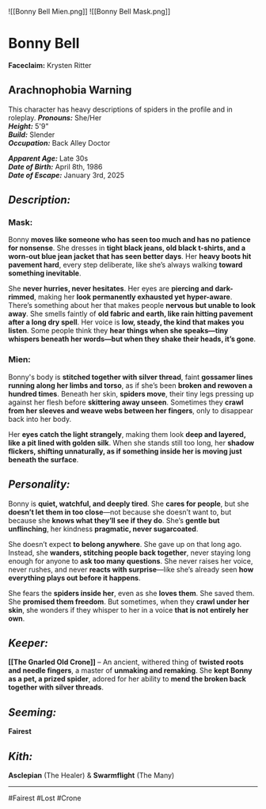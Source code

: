 ![[Bonny Bell Mien.png]] ![[Bonny Bell Mask.png]]
# **Bonny Bell**  
**Faceclaim:** Krysten Ritter  
## Arachnophobia Warning 
This character has heavy descriptions of spiders in the profile and in roleplay.
***Pronouns:*** She/Her  
***Height:*** 5'9"  
***Build:*** Slender  
***Occupation:*** Back Alley Doctor  

***Apparent Age:*** Late 30s  
***Date of Birth:*** April 8th, 1986  
***Date of Escape:*** January 3rd, 2025

## ***Description:***  
### **Mask:**  
Bonny **moves like someone who has seen too much and has no patience for nonsense**. She dresses in **tight black jeans, old black t-shirts, and a worn-out blue jean jacket that has seen better days**. Her **heavy boots hit pavement hard**, every step deliberate, like she’s always walking **toward something inevitable**.  

She **never hurries, never hesitates**. Her eyes are **piercing and dark-rimmed**, making her **look permanently exhausted yet hyper-aware**. There’s something about her that makes people **nervous but unable to look away**. She smells faintly of **old fabric and earth, like rain hitting pavement after a long dry spell**. Her voice is **low, steady, the kind that makes you listen**. Some people think they **hear things when she speaks—tiny whispers beneath her words—but when they shake their heads, it’s gone**.  

### **Mien:**  
Bonny's body is **stitched together with silver thread**, faint **gossamer lines running along her limbs and torso**, as if she’s been **broken and rewoven a hundred times**. Beneath her skin, **spiders move**, their tiny legs pressing up against her flesh before **skittering away unseen**. Sometimes they **crawl from her sleeves and weave webs between her fingers**, only to disappear back into her body.  

Her **eyes catch the light strangely**, making them look **deep and layered, like a pit lined with golden silk**. When she stands still too long, her **shadow flickers, shifting unnaturally, as if something inside her is moving just beneath the surface**.

## ***Personality:***  
Bonny is **quiet, watchful, and deeply tired**. She **cares for people**, but she **doesn’t let them in too close**—not because she doesn’t want to, but because she **knows what they’ll see if they do**. She’s **gentle but unflinching**, her kindness **pragmatic, never sugarcoated**.  

She doesn’t expect **to belong anywhere**. She gave up on that long ago. Instead, she **wanders, stitching people back together**, never staying long enough for anyone to **ask too many questions**. She never raises her voice, never rushes, and never **reacts with surprise**—like she’s already seen **how everything plays out before it happens**.  

She fears the **spiders inside her**, even as she **loves them**. She saved them. She **promised them freedom**. But sometimes, when they **crawl under her skin**, she wonders if they whisper to her in a voice **that is not entirely her own**.

## ***Keeper:***  
**[[The Gnarled Old Crone]]** – An ancient, withered thing of **twisted roots and needle fingers**, a master of **unmaking and remaking**. She **kept Bonny as a pet, a prized spider**, adored for her ability to **mend the broken back together with silver threads**.  

## ***Seeming:***  
**Fairest**  

## ***Kith:***  
**Asclepian** (The Healer) & **Swarmflight** (The Many)
***
#Fairest #Lost #Crone

